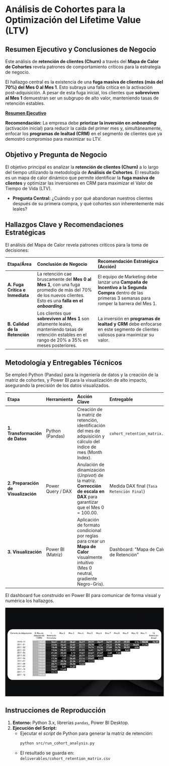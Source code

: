 # Análisis de Cohortes para la Optimización del Lifetime Value (LTV) 

## Resumen Ejecutivo y Conclusiones de Negocio

Este análisis de **retención de clientes (Churn)** a través del **Mapa de Calor de Cohortes** revela patrones de comportamiento críticos para la estrategia de negocio.

El hallazgo central es la existencia de una **fuga masiva de clientes (más del 70%) del Mes 0 al Mes 1**. Esto subraya una falla crítica en la activación post-adquisición. A pesar de esta fuga inicial, los clientes que **sobreviven al Mes 1** demuestran ser un subgrupo de alto valor, manteniendo tasas de retención estables.

[**Resumen Ejecutivo**](https://github.com/Marcoaurelio700/Cohort-Analysis-LTV-Churn-Mitigation/blob/master/Cohort_Analysis_LTV_Churn_Mitigation/deliverables/Estrategias%20de%20Mitigaci%C3%B3n%20de%20Fuga%20(Churn)%20An%C3%A1lisis%20de%20Cohortes%20para%20la%20Maximizaci%C3%B3n%20del%20Lifetime%20Value%20(LTV).pdf)

**Recomendación:** La empresa debe **priorizar la inversión en *onboarding*** (activación inicial) para reducir la caída del primer mes y, simultáneamente, enfocar los **programas de lealtad (CRM)** en el segmento de clientes que ya demostró compromiso para maximizar su LTV.

## Objetivo y Pregunta de Negocio 

El objetivo principal es analizar la **retención de clientes (Churn)** a lo largo del tiempo utilizando la metodología de **Análisis de Cohortes**. El resultado es un mapa de calor dinámico que permite identificar la **fuga masiva de clientes** y optimizar las inversiones en CRM para maximizar el Valor de Tiempo de Vida (LTV).

  * **Pregunta Central:** ¿Cuándo y por qué abandonan nuestros clientes después de su primera compra, y qué cohortes son inherentemente más leales?

## Hallazgos Clave y Recomendaciones Estratégicas

El análisis del Mapa de Calor revela patrones críticos para la toma de decisiones:

| Etapa/Área | Conclusión de Negocio | Recomendación Estratégica (Acción) |
| :--- | :--- | :--- |
| **A. Fuga Crítica e Inmediata** | La retención cae bruscamente del **Mes 0 al Mes 1**, con una fuga promedio de más del $70\%$ de los nuevos clientes. Esto es una **falla en el *onboarding***. | El equipo de Marketing debe lanzar una **Campaña de Incentivo a la Segunda Compra** dentro de las primeras 3 semanas para romper la barrera del Mes 1. |
| **B. Calidad de la Retención** | Los clientes que **sobreviven al Mes 1** son altamente leales, manteniendo tasas de retención estables en el rango de $20\%$ a $35\%$ en meses posteriores. | La inversión en **programas de lealtad y CRM** debe enfocarse en este segmento de clientes valiosos para maximizar su valor. |

## Metodología y Entregables Técnicos

Se empleó Python (Pandas) para la ingeniería de datos y la creación de la matriz de cohortes, y Power BI para la visualización de alto impacto, asegurando la precisión de los datos visualizados.

| Etapa | Herramienta | Acción Clave | Entregable |
| :--- | :--- | :--- | :--- |
| **1. Transformación de Datos** | Python (Pandas) | Creación de la matriz de retención, identificación del mes de adquisición y cálculo del índice de mes (Month Index). | `cohort_retention_matrix.csv` |
| **2. Preparación de Visualización** | Power Query / DAX | Anulación de dinamización (*Unpivot*) de la matriz. **Corrección de escala en DAX** para garantizar que el Mes 0 = $100.00$. | Medida DAX final (`Tasa Retención Final`) |
| **3. Visualización** | Power BI (Matriz) | Aplicación de formato condicional por reglas para crear un **Mapa de Calor** visualmente intuitivo (Mes 0 neutral, gradiente Negro-Gris). | Dashboard: "Mapa de Calor de Retención" |

El dashboard fue construido en Power BI para comunicar de forma visual y numérica los hallazgos.

![(**Dashboard:**)](https://github.com/Marcoaurelio700/Cohort-Analysis-LTV-Churn-Mitigation/blob/master/Cohort_Analysis_LTV_Churn_Mitigation/deliverables/Visualizacion_MapaCalor_Retencion_Cohortes.png)

## Instrucciones de Reproducción

1.  **Entorno:** Python 3.x, librerías `pandas`, Power BI Desktop.
2.  **Ejecución del Script:**
      * Ejecutar el *script* de Python para generar la matriz de retención:
        ```bash
        python src/run_cohort_analysis.py
        ```
      * El resultado se guarda en: `deliverables/cohort_retention_matrix.csv`